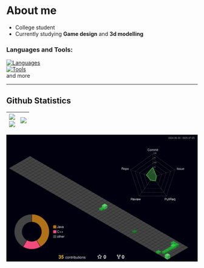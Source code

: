 # About me
- College student
- Currently studying **Game design** and **3d modelling** <br>

### **Languages and Tools:** <br>
[![Languages](https://skillicons.dev/icons?i=c,cpp,cs,java)](https://skillicons.dev) <br>
[![Tools](https://skillicons.dev/icons?i=blender,ps,pr)](https://skillicons.dev) <br>
and more
<!--<img align='right' src="https://wakatime.com/badge/user/7e9ee107-07c5-4dcc-b6ce-a350652e95d5.svg?style=for-the-badge">-->
---
## Github Statistics
<div align=center>

<img src='https://github-readme-stats.vercel.app/api/?username=Eisen-W&theme=aura&show_icons=true&rank_icon=percentile&hide_border=false&border_radius=5' width=450> <div style="page-break-after: always;"></div> <img src="https://github-readme-streak-stats-rerun.vercel.app?user=Eisen-W&theme=aura&border_radius=5" width=450> | <img src='https://github-readme-stats.vercel.app/api/top-langs/?username=Eisen-W&theme=aura&hide_border=false&layout=pie&border_radius=5'> | 
|-|-|

</div>

![stats](./profile-3d-contrib/profile-night-green.svg)
